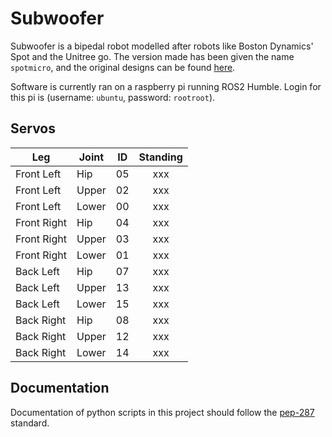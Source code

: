 # Subwoofer

Subwoofer is a bipedal robot modelled after robots like Boston Dynamics' Spot and the Unitree go.
The version made has been given the name `spotmicro`, and the original designs can be found [here](https://gitlab.com/public-open-source/spotmicroai).

Software is currently ran on a raspberry pi running ROS2 Humble. Login for this pi is (username: `ubuntu`, password: `rootroot`).


## Servos

| Leg         | Joint | ID | Standing |
| ----------- | ----- | -- | :------: |
| Front Left  | Hip   | 05 | xxx      |
| Front Left  | Upper | 02 | xxx      |
| Front Left  | Lower | 00 | xxx      |
| Front Right | Hip   | 04 | xxx      |
| Front Right | Upper | 03 | xxx      |
| Front Right | Lower | 01 | xxx      |
| Back Left   | Hip   | 07 | xxx      |
| Back Left   | Upper | 13 | xxx      |
| Back Left   | Lower | 15 | xxx      |
| Back Right  | Hip   | 08 | xxx      |
| Back Right  | Upper | 12 | xxx      |
| Back Right  | Lower | 14 | xxx      |



## Documentation
Documentation of python scripts in this project should follow the [pep-287](https://peps.python.org/pep-0287/) standard.
